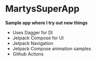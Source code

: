 # MartysSuperApp

<b>Sample app where I try out new things</b>

- Uses Dagger for DI
- Jetpack Compose for UI
- Jetpack Navigation
- Jetpack Compose animation samples
- Github Actions
